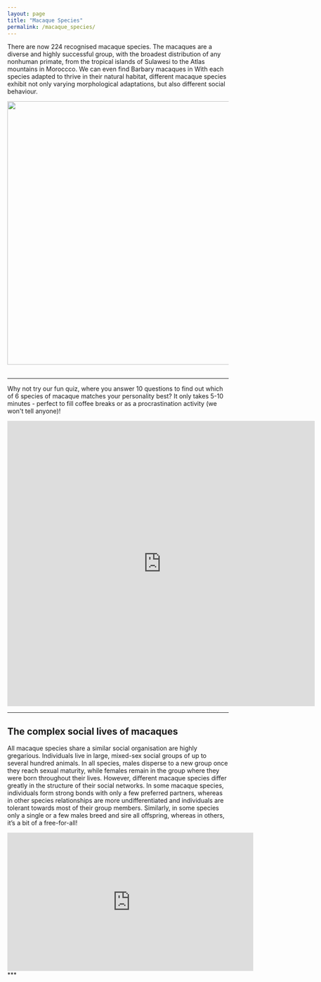```yaml
---
layout: page
title: "Macaque Species"
permalink: /macaque_species/
---
```


There are now 224 recognised macaque species. The macaques are a diverse and highly successful group, with the broadest distribution of any nonhuman primate, from the tropical islands of Sulawesi to the Atlas mountains in Moroccco.  We can even find Barbary macaques in With each species adapted to thrive in their natural habitat, different macaque species exhibit not only varying morphological adaptations, but also different social behaviour.

<div style="text-align:center"><img class="image" src="/assets/images/home page image compressed.png" width="700" height="600"/></div><br/>

***

Why not try our fun quiz, where you answer 10 questions to find out which of 6 species of macaque matches your personality best? It only takes 5-10 minutes - perfect to fill coffee breaks or as a procrastination activity (we won't tell anyone)!

<iframe name="opinionstage-widget" src="https://www.opinionstage.com/api/v1/widgets/916332/iframe?em=1" data-opinionstage-iframe="d7f66ecf-5589-471c-bf90-9a6bff64304b" width="700px" height="650" scrolling="auto" style="border: none;" frameBorder="0" allow="fullscreen" webkitallowfullscreen="true" mozallowfullscreen="true" rereferrerpolicy="no-referrer-when-downgrade"></iframe>

***

## The complex social lives of macaques 

All macaque species share a similar social organisation are highly gregarious. Individuals live in large, mixed-sex social groups of up to several hundred animals. In all species, males disperse to a new group once they reach sexual maturity, while females remain in the group where they were born throughout their lives. However, different macaque species differ greatly in the structure of their social networks. In some macaque species, individuals form strong bonds with only a few preferred partners, whereas in other species relationships are more undifferentiated and individuals are tolerant towards most of their group members. Similarly, in some species only a single or a few males breed and sire all offspring, whereas in others, it’s a bit of a free-for-all! 

<iframe width="560" height="315" src="https://www.youtube.com/embed/wZ4cadzCZUI" title="YouTube video player" frameborder="0" allow="accelerometer; autoplay; clipboard-write; encrypted-media; gyroscope; picture-in-picture" allowfullscreen></iframe>
***
